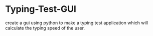 # Typing-Test-GUI
create a gui using python to make a typing test application which will calculate the typing speed of the user.
